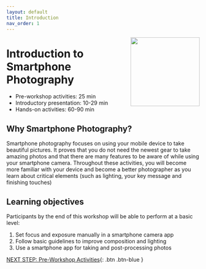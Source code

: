 ```yaml
---
layout: default
title: Introduction 
nav_order: 1
---
```

<img src="WORKSHOP-LOGO-HERE.png" style="float:right;width:180px;height:180px;"> 

# Introduction to Smartphone Photography

- Pre-workshop activities: 25 min 
- Introductory presentation: 10-29 min
- Hands-on activities: 60-90 min

## Why Smartphone Photography? 

Smartphone photography focuses on using your mobile device to take beautiful pictures. It proves that you do not need the newest gear to take amazing photos and that there are many features to be aware of while using your smartphone camera. Throughout these activities, you will become more familiar with your device and become a better photographer as you learn about critical elements (such as lighting, your key message and finishing touches)

## Learning objectives
Participants by the end of this workshop will be able to perform at a basic level:

1. Set focus and exposure manually in a smartphone camera app
2. Follow basic guidelines to improve composition and lighting
3. Use a smartphone app for taking and post-processing photos

[NEXT STEP: Pre-Workshop Activities](pre-workshop.html){: .btn .btn-blue }
